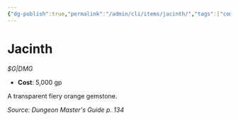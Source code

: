 ```yaml
---
{"dg-publish":true,"permalink":"/admin/cli/items/jacinth/","tags":["compendium/src/5e/dmg","item/gear/g-dmg"],"updated":"2025-01-11T15:32:17.744+00:00"}
---
```


# Jacinth
*$G|DMG*  

- **Cost**: 5,000 gp

A transparent fiery orange gemstone.

*Source: Dungeon Master's Guide p. 134*